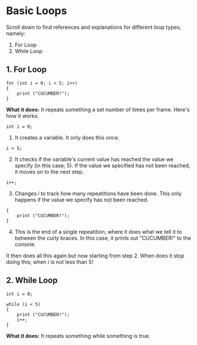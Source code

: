 # Basic Loops
Scroll down to find references and explanations for different loop types; namely:
1. For Loop
2. While Loop

## 1. For Loop
```
for (int i = 0; i < 5; i++)
{
    print ("CUCUMBER!");
}
```
__What it does:__ It repeats something a set number of times per frame.
Here's how it works:

```
int i = 0;
```

1. It creates a variable. It only does this once.

```
i < 5;
```

2. It checks if the variable's current value has reached the value we specify (in this case; 5). If the value we specified has not been reached, it moves on to the next step.

```
i++;
```

3. Changes _i_ to track how many repeatitions have been done. This only happens if the value we specify has not been reached.

```
{
    print ("CUCUMBER!");
}
```

4. This is the end of a single repeatition, where it does what we tell it to between the curly braces. In this case, it prints out "CUCUMBER!" to the console.

It then does all this again but now starting from step 2. When does it stop doing this; when _i_ is not less than 5!

## 2. While Loop
```
int i = 0;

while (i < 5)
{
    print ("CUCUMBER!");
    i++;
}
```
__What it does:__ It repeats something while something is true.
